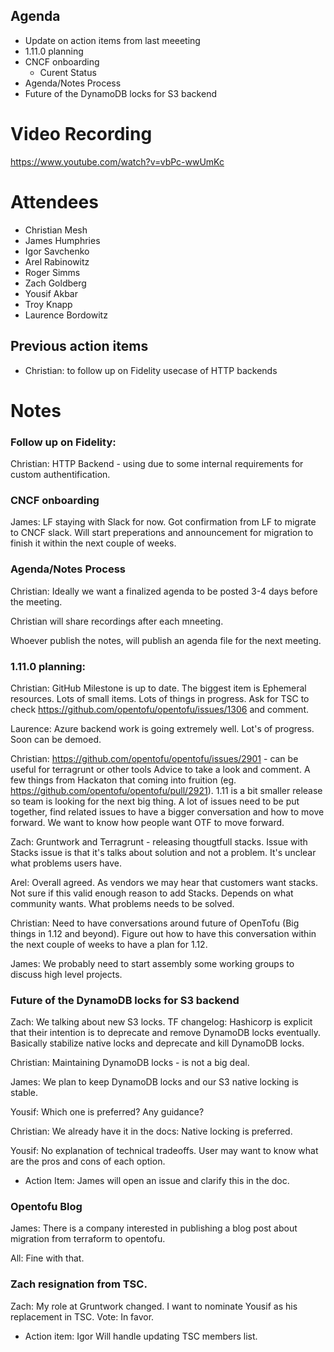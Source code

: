 ## Agenda

- Update on action items from last meeeting
- 1.11.0 planning
- CNCF onboarding
    - Curent Status
- Agenda/Notes Process
- Future of the DynamoDB locks for S3 backend

# Video Recording

https://www.youtube.com/watch?v=vbPc-wwUmKc

# Attendees

- Christian Mesh
- James Humphries
- Igor Savchenko
- Arel Rabinowitz
- Roger Simms
- Zach Goldberg
- Yousif Akbar
- Troy Knapp
- Laurence Bordowitz

## Previous action items
- Christian: to follow up on Fidelity usecase of HTTP backends


# Notes

### Follow up on Fidelity:
  Christian: HTTP Backend - using due to some internal requirements for custom authentification. 

### CNCF onboarding
  James: LF staying with Slack for now. Got confirmation from LF to migrate to CNCF slack. Will start preperations and announcement for migration to finish it within the next couple of weeks. 
  

### Agenda/Notes Process
  Christian: Ideally we want a finalized agenda to be posted 3-4 days before the meeting. 

  Christian will share recordings after each mneeting.

  Whoever publish the notes, will publish an agenda file for the next meeting.

### 1.11.0 planning:
  Christian: GitHub Milestone is up to date. The biggest item is Ephemeral resources. Lots of small items. Lots of things in progress. Ask for TSC to check https://github.com/opentofu/opentofu/issues/1306 and comment. 
  
  Laurence: Azure backend work is going extremely well. Lot's of progress. Soon can be demoed. 
  
  Christian: https://github.com/opentofu/opentofu/issues/2901 - can be useful for terragrunt or other tools Advice to take a look and comment. 
  A few things from Hackaton that coming into fruition (eg. https://github.com/opentofu/opentofu/pull/2921). 
  1.11 is a bit smaller release so team is looking for the next big thing. A lot of issues need to be put together, find related issues to have a bigger conversation and how to move forward. We want to know how people want OTF to move forward.
  
  Zach: Gruntwork and Terragrunt - releasing thougtfull stacks. Issue with Stacks issue is that it's talks about solution and not a problem. It's unclear what problems users have. 
  
  Arel: Overall agreed. As vendors we may hear that customers want stacks. Not sure if this valid enough reason to add Stacks. Depends on what community wants. What problems needs to be solved.

  Christian: Need to have conversations around future of OpenTofu (Big things in 1.12 and beyond). Figure out how to have this conversation within the next couple of weeks to have a plan for 1.12.

  James: We probably need to start assembly some working groups to discuss high level projects.


### Future of the DynamoDB locks for S3 backend
  Zach: We talking about new S3 locks. TF changelog: Hashicorp is explicit that their intention is to deprecate and remove DynamoDB locks eventually. Basically stabilize native locks and deprecate and kill DynamoDB locks.
  
  Christian: Maintaining DynamoDB locks - is not a big deal.
  
  James: We plan to keep DynamoDB locks and our S3 native locking is stable.
  
  Yousif: Which one is preferred? Any guidance?
  
  Christian: We already have it in the docs: Native locking is preferred.
  
  Yousif: No explanation of technical tradeoffs. User may want to know what are the pros and cons of each option.

  * Action Item: James will open an issue and clarify this in the doc.

### Opentofu Blog
  James: There is a company interested in publishing a blog post about migration from terraform to opentofu.
  
  All: Fine with that.


### Zach resignation from TSC. 
  Zach: My role at Gruntwork changed. I want to nominate Yousif as his replacement in TSC.
  Vote: In favor.
  * Action item: Igor Will handle updating TSC members list.
